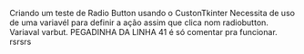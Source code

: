 Criando um teste de Radio Button usando o CustonTkinter
Necessita de uso de uma variavél para definir a ação assim que clica nom radiobutton.
Variaval varbut.
PEGADINHA DA LINHA 41
é só comentar pra funcionar. rsrsrs
